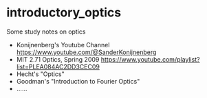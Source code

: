 # introductory_optics

Some study notes on optics

* Konijnenberg's Youtube Channel https://www.youtube.com/@SanderKonijnenberg
* MIT 2.71 Optics, Spring 2009 https://www.youtube.com/playlist?list=PLEA084AC2DD3CEC09
* Hecht's "Optics"
* Goodman's "Introduction to Fourier Optics"
* ......
